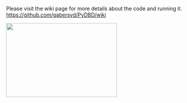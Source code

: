Please visit the wiki page for more details about the code and running it. https://github.com/gabersyd/PyDBD/wiki

<img src=https://user-images.githubusercontent.com/33637348/230815530-899821b7-ed87-4bca-b4d2-1cc408aa673d.png width="300" height="200">
